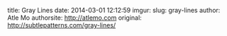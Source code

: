 title: Gray Lines
date: 2014-03-01 12:12:59
imgur: 
slug: gray-lines
author: Atle Mo
authorsite: http://atlemo.com
original: http://subtlepatterns.com/gray-lines/
